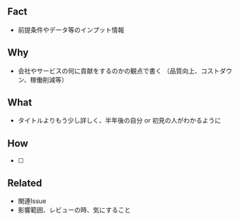 Fact
---
- 前提条件やデータ等のインプット情報

Why
---
- 会社やサービスの何に貢献をするのかの観点で書く
（品質向上、コストダウン、稼働削減等）

What
---
- タイトルよりもう少し詳しく、半年後の自分 or 初見の人がわかるように

How
---
- [ ] 

Related
---
- 関連Issue
- 影響範囲、レビューの時、気にすること
